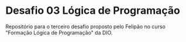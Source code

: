 # Desafio 03 Lógica de Programação
Repositório para o terceiro desafio proposto pelo Felipão no curso "Formação Lógica de Programação" da DIO.
